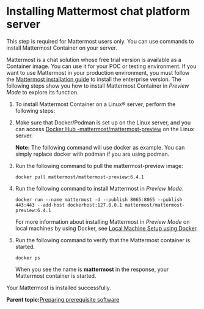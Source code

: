 # Installing Mattermost chat platform server

This step is required for Mattermost users only. You can use commands to install Mattermost Container on your server.

Mattermost is a chat solution whose free trial version is available as a Container image. You can use it for your POC or testing environment. If you want to use Mattermost in your production environment, you must follow the [Mattermost installation guide](https://docs.mattermost.com/guides/administrator.html#installing-mattermost) to install the enterprise version. The following steps show you how to install Mattermost Container in *Preview Mode* to explore its function.

1.  To install Mattermost Container on a Linux® server, perform the following steps:
2.  Make sure that Docker/Podman is set up on the Linux server, and you can access [Docker Hub -mattermost/mattermost-preview](https://hub.docker.com/r/mattermost/mattermost-preview) on the Linux server.

    **Note:** The following command will use docker as example. You can simply replace docker with podman if you are using podman.

3.  Run the following command to pull the mattermost-preview image:

    ```
    docker pull mattermost/mattermost-preview:6.4.1
    ```

4.  Run the following command to install Mattermost in *Preview Mode*.

    ```
    docker run --name mattermost -d --publish 8065:8065 --publish 443:443 --add-host dockerhost:127.0.0.1 mattermost/mattermost-preview:6.4.1
    ```

    For more information about installing Mattermost in *Preview Mode* on local machines by using Docker, see [Local Machine Setup using Docker](https://docs.mattermost.com/install/docker-local-machine.html).

5.  Run the following command to verify that the Mattermost container is started.

    ```
    docker ps
    ```

    When you see the name is **mattermost** in the response, your Mattermost container is started.


Your Mattermost is installed successfully.

**Parent topic:**[Preparing prerequisite software](chatops_prerequisite_install_software.md)

